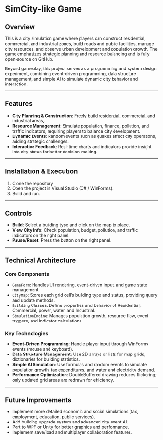 # SimCity-like Game

## Overview

This is a city simulation game where players can construct residential, commercial, and industrial zones, build roads and public facilities, manage city resources, and observe urban development and population growth. The game emphasizes strategic planning and resource balancing and is fully open-source on GitHub.

Beyond gameplay, this project serves as a programming and system design experiment, combining event-driven programming, data structure management, and simple AI to simulate dynamic city behavior and interaction.

---

## Features

* **City Planning & Construction**: Freely build residential, commercial, and industrial areas,.
* **Resource Management**: Simulate population, finance, pollution, and traffic indicators, requiring players to balance city development.
* **Dynamic Events**: Random events such as quakes affect city operations, adding strategic challenges.
* **Interactive Feedback**: Real-time charts and indicators provide insight into city status for better decision-making.

---

## Installation & Execution

1. Clone the repository
2. Open the project in Visual Studio (C# / WinForms).
3. Build and run.

---

## Controls

* **Build**: Select a building type and click on the map to place.
* **View City Info**: Check population, budget, pollution, and traffic indicators on the right panel.
* **Pause/Reset**: Press the button on the right panel.

---

## Technical Architecture

### Core Components

* `GameForm`: Handles UI rendering, event-driven input, and game state management.
* `CityMap`: Stores each grid cell’s building type and status, providing query and update methods.
* `Building` Classes: Define properties and behavior of Residential, Commercial, power, water, and Industrial.
* `SimulationEngine`: Manages population growth, resource flow, event triggers, and indicator calculations.

### Key Technologies

* **Event-Driven Programming**: Handle player input through WinForms events (mouse and keyboard).
* **Data Structure Management**: Use 2D arrays or lists for map grids, dictionaries for building statistics.
* **Simple AI Simulation**: Use formulas and random events to simulate population growth, tax expenditures, and water and electricity demand.
* **Performance Optimization**: DoubleBuffered drawing reduces flickering; only updated grid areas are redrawn for efficiency.

---

## Future Improvements

* Implement more detailed economic and social simulations (tax, employment, education, public services).
* Add building upgrade system and advanced city event AI.
* Port to WPF or Unity for better graphics and performance.
* Implement save/load and multiplayer collaboration features.

